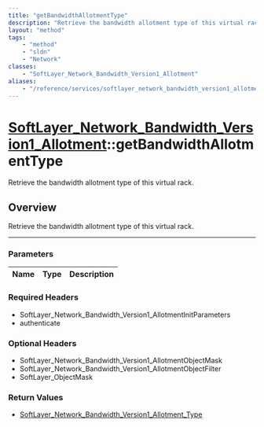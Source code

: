 ```yaml
---
title: "getBandwidthAllotmentType"
description: "Retrieve the bandwidth allotment type of this virtual rack."
layout: "method"
tags:
    - "method"
    - "sldn"
    - "Network"
classes:
    - "SoftLayer_Network_Bandwidth_Version1_Allotment"
aliases:
    - "/reference/services/softlayer_network_bandwidth_version1_allotment/getBandwidthAllotmentType"
---
```

# [SoftLayer_Network_Bandwidth_Version1_Allotment](/reference/services/SoftLayer_Network_Bandwidth_Version1_Allotment)::getBandwidthAllotmentType


Retrieve the bandwidth allotment type of this virtual rack.


## Overview 
Retrieve the bandwidth allotment type of this virtual rack.

-----

### Parameters 
|Name | Type | Description |
| --- | --- | --- |


### Required Headers
* SoftLayer_Network_Bandwidth_Version1_AllotmentInitParameters
* authenticate


### Optional Headers
* SoftLayer_Network_Bandwidth_Version1_AllotmentObjectMask
* SoftLayer_Network_Bandwidth_Version1_AllotmentObjectFilter
* SoftLayer_ObjectMask

### Return Values
* <a href='/reference/datatypes/SoftLayer_Network_Bandwidth_Version1_Allotment_Type'>SoftLayer_Network_Bandwidth_Version1_Allotment_Type </a>





